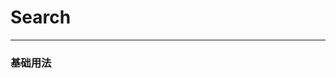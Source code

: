 # Search
----
### 基础用法

<div class="demo-block">
  <b-search @search="searchParent" @del='delParent'></b-search>
</div>

<script>
  export default {

    methods:{
      searchParent(){
        console.log()
      },
      delParent(){
        console.log()
      }
    }
  }
</script>
